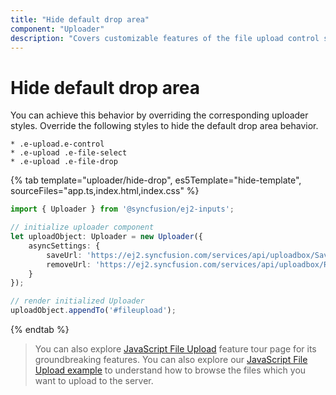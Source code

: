 ```yaml
---
title: "Hide default drop area"
component: "Uploader"
description: "Covers customizable features of the file upload control such as a preview image, invisible upload, progress bar, sort the file list and more."
---
```


# Hide default drop area

You can achieve this behavior by overriding the corresponding uploader styles. Override the following styles to hide the default drop area behavior.

    * .e-upload.e-control
    * .e-upload .e-file-select
    * .e-upload .e-file-drop

{% tab template="uploader/hide-drop", es5Template="hide-template", sourceFiles="app.ts,index.html,index.css" %}

```typescript
import { Uploader } from '@syncfusion/ej2-inputs';

// initialize uploader component
let uploadObject: Uploader = new Uploader({
    asyncSettings: {
        saveUrl: 'https://ej2.syncfusion.com/services/api/uploadbox/Save',
        removeUrl: 'https://ej2.syncfusion.com/services/api/uploadbox/Remove'
    }
});

// render initialized Uploader
uploadObject.appendTo('#fileupload');
```

{% endtab %}

> You can also explore [JavaScript File Upload](https://www.syncfusion.com/javascript-ui-controls/js-file-upload) feature tour page for its groundbreaking features. You can also explore our [JavaScript File Upload example](https://ej2.syncfusion.com/demos/#/material/uploader/default.html) to understand how to browse the files which you want to upload to the server.